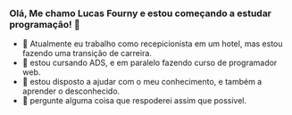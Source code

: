 ### Olá, Me chamo Lucas Fourny e estou começando a estudar programação!  👋

- 🔭 Atualmente eu trabalho como recepicionista em um hotel, mas estou fazendo uma transição de carreira.
- 🌱 estou cursando ADS, e em paralelo fazendo curso de programador web.
- 👯 estou disposto a ajudar com o meu conhecimento, e também a aprender o desconhecido.
- 💬 pergunte alguma coisa que respoderei assim que possivel.


